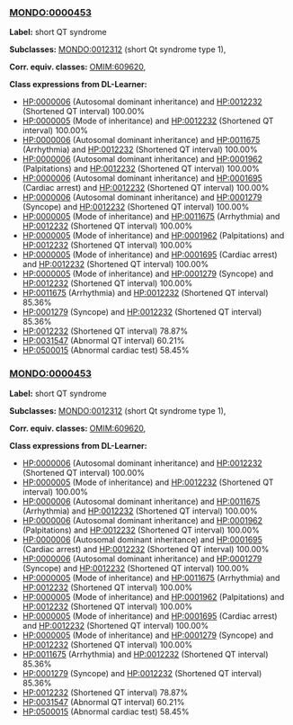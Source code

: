 
### [MONDO:0000453](http://purl.obolibrary.org/obo/MONDO_0000453)
**Label:** short QT syndrome

**Subclasses:** [MONDO:0012312](http://purl.obolibrary.org/obo/MONDO_0012312) (short Qt syndrome type 1), 

**Corr. equiv. classes:** [OMIM:609620](http://purl.obolibrary.org/obo/OMIM_609620), 

**Class expressions from DL-Learner:**

- [HP:0000006](http://purl.obolibrary.org/obo/HP_0000006) (Autosomal dominant inheritance) and [HP:0012232](http://purl.obolibrary.org/obo/HP_0012232) (Shortened QT interval) 100.00%
- [HP:0000005](http://purl.obolibrary.org/obo/HP_0000005) (Mode of inheritance) and [HP:0012232](http://purl.obolibrary.org/obo/HP_0012232) (Shortened QT interval) 100.00%
- [HP:0000006](http://purl.obolibrary.org/obo/HP_0000006) (Autosomal dominant inheritance) and [HP:0011675](http://purl.obolibrary.org/obo/HP_0011675) (Arrhythmia) and [HP:0012232](http://purl.obolibrary.org/obo/HP_0012232) (Shortened QT interval) 100.00%
- [HP:0000006](http://purl.obolibrary.org/obo/HP_0000006) (Autosomal dominant inheritance) and [HP:0001962](http://purl.obolibrary.org/obo/HP_0001962) (Palpitations) and [HP:0012232](http://purl.obolibrary.org/obo/HP_0012232) (Shortened QT interval) 100.00%
- [HP:0000006](http://purl.obolibrary.org/obo/HP_0000006) (Autosomal dominant inheritance) and [HP:0001695](http://purl.obolibrary.org/obo/HP_0001695) (Cardiac arrest) and [HP:0012232](http://purl.obolibrary.org/obo/HP_0012232) (Shortened QT interval) 100.00%
- [HP:0000006](http://purl.obolibrary.org/obo/HP_0000006) (Autosomal dominant inheritance) and [HP:0001279](http://purl.obolibrary.org/obo/HP_0001279) (Syncope) and [HP:0012232](http://purl.obolibrary.org/obo/HP_0012232) (Shortened QT interval) 100.00%
- [HP:0000005](http://purl.obolibrary.org/obo/HP_0000005) (Mode of inheritance) and [HP:0011675](http://purl.obolibrary.org/obo/HP_0011675) (Arrhythmia) and [HP:0012232](http://purl.obolibrary.org/obo/HP_0012232) (Shortened QT interval) 100.00%
- [HP:0000005](http://purl.obolibrary.org/obo/HP_0000005) (Mode of inheritance) and [HP:0001962](http://purl.obolibrary.org/obo/HP_0001962) (Palpitations) and [HP:0012232](http://purl.obolibrary.org/obo/HP_0012232) (Shortened QT interval) 100.00%
- [HP:0000005](http://purl.obolibrary.org/obo/HP_0000005) (Mode of inheritance) and [HP:0001695](http://purl.obolibrary.org/obo/HP_0001695) (Cardiac arrest) and [HP:0012232](http://purl.obolibrary.org/obo/HP_0012232) (Shortened QT interval) 100.00%
- [HP:0000005](http://purl.obolibrary.org/obo/HP_0000005) (Mode of inheritance) and [HP:0001279](http://purl.obolibrary.org/obo/HP_0001279) (Syncope) and [HP:0012232](http://purl.obolibrary.org/obo/HP_0012232) (Shortened QT interval) 100.00%
- [HP:0011675](http://purl.obolibrary.org/obo/HP_0011675) (Arrhythmia) and [HP:0012232](http://purl.obolibrary.org/obo/HP_0012232) (Shortened QT interval) 85.36%
- [HP:0001279](http://purl.obolibrary.org/obo/HP_0001279) (Syncope) and [HP:0012232](http://purl.obolibrary.org/obo/HP_0012232) (Shortened QT interval) 85.36%
- [HP:0012232](http://purl.obolibrary.org/obo/HP_0012232) (Shortened QT interval) 78.87%
- [HP:0031547](http://purl.obolibrary.org/obo/HP_0031547) (Abnormal QT interval) 60.21%
- [HP:0500015](http://purl.obolibrary.org/obo/HP_0500015) (Abnormal cardiac test) 58.45%



### [MONDO:0000453](http://purl.obolibrary.org/obo/MONDO_0000453)
**Label:** short QT syndrome

**Subclasses:** [MONDO:0012312](http://purl.obolibrary.org/obo/MONDO_0012312) (short Qt syndrome type 1), 

**Corr. equiv. classes:** [OMIM:609620](http://purl.obolibrary.org/obo/OMIM_609620), 

**Class expressions from DL-Learner:**

- [HP:0000006](http://purl.obolibrary.org/obo/HP_0000006) (Autosomal dominant inheritance) and [HP:0012232](http://purl.obolibrary.org/obo/HP_0012232) (Shortened QT interval) 100.00%
- [HP:0000005](http://purl.obolibrary.org/obo/HP_0000005) (Mode of inheritance) and [HP:0012232](http://purl.obolibrary.org/obo/HP_0012232) (Shortened QT interval) 100.00%
- [HP:0000006](http://purl.obolibrary.org/obo/HP_0000006) (Autosomal dominant inheritance) and [HP:0011675](http://purl.obolibrary.org/obo/HP_0011675) (Arrhythmia) and [HP:0012232](http://purl.obolibrary.org/obo/HP_0012232) (Shortened QT interval) 100.00%
- [HP:0000006](http://purl.obolibrary.org/obo/HP_0000006) (Autosomal dominant inheritance) and [HP:0001962](http://purl.obolibrary.org/obo/HP_0001962) (Palpitations) and [HP:0012232](http://purl.obolibrary.org/obo/HP_0012232) (Shortened QT interval) 100.00%
- [HP:0000006](http://purl.obolibrary.org/obo/HP_0000006) (Autosomal dominant inheritance) and [HP:0001695](http://purl.obolibrary.org/obo/HP_0001695) (Cardiac arrest) and [HP:0012232](http://purl.obolibrary.org/obo/HP_0012232) (Shortened QT interval) 100.00%
- [HP:0000006](http://purl.obolibrary.org/obo/HP_0000006) (Autosomal dominant inheritance) and [HP:0001279](http://purl.obolibrary.org/obo/HP_0001279) (Syncope) and [HP:0012232](http://purl.obolibrary.org/obo/HP_0012232) (Shortened QT interval) 100.00%
- [HP:0000005](http://purl.obolibrary.org/obo/HP_0000005) (Mode of inheritance) and [HP:0011675](http://purl.obolibrary.org/obo/HP_0011675) (Arrhythmia) and [HP:0012232](http://purl.obolibrary.org/obo/HP_0012232) (Shortened QT interval) 100.00%
- [HP:0000005](http://purl.obolibrary.org/obo/HP_0000005) (Mode of inheritance) and [HP:0001962](http://purl.obolibrary.org/obo/HP_0001962) (Palpitations) and [HP:0012232](http://purl.obolibrary.org/obo/HP_0012232) (Shortened QT interval) 100.00%
- [HP:0000005](http://purl.obolibrary.org/obo/HP_0000005) (Mode of inheritance) and [HP:0001695](http://purl.obolibrary.org/obo/HP_0001695) (Cardiac arrest) and [HP:0012232](http://purl.obolibrary.org/obo/HP_0012232) (Shortened QT interval) 100.00%
- [HP:0000005](http://purl.obolibrary.org/obo/HP_0000005) (Mode of inheritance) and [HP:0001279](http://purl.obolibrary.org/obo/HP_0001279) (Syncope) and [HP:0012232](http://purl.obolibrary.org/obo/HP_0012232) (Shortened QT interval) 100.00%
- [HP:0011675](http://purl.obolibrary.org/obo/HP_0011675) (Arrhythmia) and [HP:0012232](http://purl.obolibrary.org/obo/HP_0012232) (Shortened QT interval) 85.36%
- [HP:0001279](http://purl.obolibrary.org/obo/HP_0001279) (Syncope) and [HP:0012232](http://purl.obolibrary.org/obo/HP_0012232) (Shortened QT interval) 85.36%
- [HP:0012232](http://purl.obolibrary.org/obo/HP_0012232) (Shortened QT interval) 78.87%
- [HP:0031547](http://purl.obolibrary.org/obo/HP_0031547) (Abnormal QT interval) 60.21%
- [HP:0500015](http://purl.obolibrary.org/obo/HP_0500015) (Abnormal cardiac test) 58.45%


